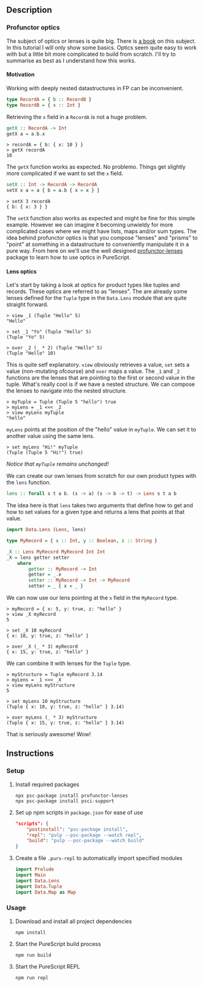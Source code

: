 ## Description
### Profunctor optics
The subject of optics or lenses is quite big. There is [a book](https://leanpub.com/lenses) on this subject. In this tutorial I will only show some basics. Optics seem quite easy to work with but a little bit more complicated to build from scratch. I'll try to summarise as best as I understand how this works.
#### Motivation
Working with deeply nested datastructures in FP can be inconvenient.
```purescript
type RecordA = { b :: RecordB }
type RecordB = { x :: Int }
```
Retrieving the `x` field in a `RecordA` is not a huge problem.
```purescript
getX :: RecordA -> Int
getX a = a.b.x
```
```
> recordA = { b: { x: 10 } }
> getX recordA
10
```
The `getX` function works as expected. No problemo. Things get slightly more complicated if we want to set the `x` field.
```purescript
setX :: Int -> RecordA -> RecordA
setX x a = a { b = a.b { x = x } }
```
```
> setX 3 recordA
{ b: { x: 3 } }
```
The `setX` function also works as expected and might be fine for this simple example. However we can imagine it becoming unwieldy for more complicated cases where we might have lists, maps and/or sum types. The idea behind profunctor optics is that you compose "lenses" and "prisms" to "point" at something in a datastructure to conveniently manipulate it in a pure way. From here on we'll use the well designed [profunctor-lenses](https://pursuit.purescript.org/packages/purescript-profunctor-lenses/5.0.0) package to learn how to use optics in PureScript.
#### Lens optics
Let's start by taking a look at optics for product types like tuples and records. These optics are referred to as "lenses". The are already some lenses defined for the `Tuple` type in the `Data.Lens` module that are quite straight forward.
```
> view _1 (Tuple "Hello" 5)
"Hello"

> set _1 "Yo" (Tuple "Hello" 5)
(Tuple "Yo" 5)

> over _2 (_ * 2) (Tuple "Hello" 5)
(Tuple "Hello" 10)
```
This is quite self explanatory. `view` obviously retrieves a value, `set` sets a value (non-mutating ofcourse) and `over` maps a value. The `_1` and `_2` functions are the lenses that are pointing to the first or second value in the tuple. What's really cool is if we have a nested structure. We can compose the lenses to navigate into the nested structure.
```
> myTuple = Tuple (Tuple 5 "hello") true
> myLens = _1 <<< _2
> view myLens myTuple
"hello"
```
`myLens` points at the position of the "hello" value in `myTuple`. We can set it to another value using the same lens.
```
> set myLens "Hi!" myTuple
(Tuple (Tuple 5 "Hi!") true)
```
*Notice that `myTuple` remains unchanged!*

We can create our own lenses from scratch for our own product types with the `lens` function.
```purescript
lens :: forall s t a b. (s -> a) (s -> b -> t) -> Lens s t a b
```
The idea here is that `lens` takes two arguments that define how to get and how to set values for a given type and returns a lens that points at that value.
```purescript
import Data.Lens (Lens, lens)

type MyRecord = { x :: Int, y :: Boolean, z :: String }

_X :: Lens MyRecord MyRecord Int Int
_X = lens getter setter
    where
        getter :: MyRecord -> Int
        getter = _.x
        setter :: MyRecord -> Int -> MyRecord
        setter = _ { x = _ }
```
We can now use our lens pointing at the `x` field in the `MyRecord` type.
```
> myRecord = { x: 5, y: true, z: "hello" }
> view _X myRecord
5

> set _X 10 myRecord
{ x: 10, y: true, z: "hello" }

> over _X (_ * 3) myRecord
{ x: 15, y: true, z: "hello" }
```
We can combine it with lenses for the `Tuple` type.
```
> myStructure = Tuple myRecord 3.14
> myLens = _1 <<< _X
> view myLens myStructure
5

> set myLens 10 myStructure
(Tuple { x: 10, y: true, z: "hello" } 3.14)

> over myLens (_ * 3) myStructure
(Tuple { x: 15, y: true, z: "hello" } 3.14)
```
That is seriously awesome! Wow!
## Instructions
### Setup
1. Install required packages
    ```
    npx psc-package install profunctor-lenses
    npx psc-package install psci-support
    ```
1. Set up npm scripts in `package.json` for ease of use
    ```json
    "scripts": {
        "postinstall": "psc-package install",
        "repl": "pulp --psc-package --watch repl",
        "build": "pulp --psc-package --watch build"
    }
    ```
1. Create a file `.purs-repl` to automatically import specified modules
    ```purescript
    import Prelude
    import Main
    import Data.Lens
    import Data.Tuple
    import Data.Map as Map
    ```
### Usage
1. Download and install all project dependencies
    ```
    npm install
    ```
1. Start the PureScript build process
    ```
    npm run build
    ```
1. Start the PureScript REPL
    ```
    npm run repl
    ```